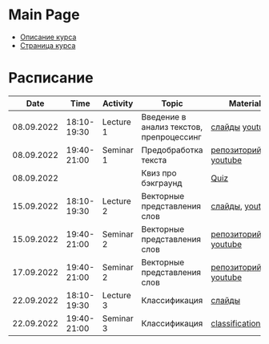 # Main Page

* [Описание курса](course_description.md)
* [Страница курса](https://karpovilia.github.io/NLP2022/readme/)

# Расписание
|Date|Time|Activity|Topic|Materials|Group|
|----|----|--------|-----|---------|-----|
| 08.09.2022 | 18:10-19:30 | Lecture 1 | Введение в анализ текстов, препроцессинг |  [слайды](https://github.com/karpovilia/NLP2022/raw/main/Lecture%2001%20-%20Introduction/01-intro.pdf) [youtube](https://youtu.be/97woeNchw6E) | 1,2 |
| 08.09.2022 | 19:40-21:00 | Seminar 1 | Предобработка текста | [репозиторий](https://github.com/karpovilia/NLP2022/tree/main/Seminar%2001%20-%20Introduction), [youtube](https://youtu.be/aXITGSdUPA0)| 1,2 |
| 08.09.2022 |             |           | Квиз про бэкграунд| [Quiz](https://docs.google.com/forms/d/e/1FAIpQLScGvDEJ15Le7B-Ti7LRIx9t7FfSwCaDh-j_n33zXfWuSZ-q1Q/viewform) | 1,2 |
| 15.09.2022 | 18:10-19:30 | Lecture 2 | Векторные представления слов | [слайды](https://github.com/karpovilia/NLP2022/blob/main/Lecture%2002%20-%20Word%20Embeddings/02-WordEmbeddings.pdf), [youtube](https://youtu.be/8TPcAxMlfTs) | 1,2 |
| 15.09.2022 | 19:40-21:00 | Seminar 2 | Векторные представления слов | [репозиторий](https://github.com/karpovilia/NLP2022/tree/main/Seminar%2002%20-%20Word%20Embeddings), [youtube](https://youtu.be/T4WrD69eUGY) | 1,2 |
| 17.09.2022 | 19:40-21:00 | Seminar 2 | Векторные представления слов | [репозиторий](https://github.com/karpovilia/NLP2022/tree/main/Seminar%2002%20-%20Word%20Embeddings), [youtube](https://youtu.be/0PJDoVwB-Ng) | 1,2 |
| 22.09.2022 | 18:10-19:30 | Lecture 3 | Классификация | [слайды](https://docs.google.com/presentation/d/1q7407o6FCb_n9bIXReiq8x_eQ2Ws7evA/edit?usp=sharing&ouid=112816606551634705121&rtpof=true&sd=true)| 1,2 |
| 22.09.2022 | 19:40-21:00 | Seminar 3 | Классификация | [classification.ipynb](https://colab.research.google.com/drive/1m1a4_JEhe55IKxrwxeAXvTi1WUclTi3q?usp=sharing) | 1,2 |







